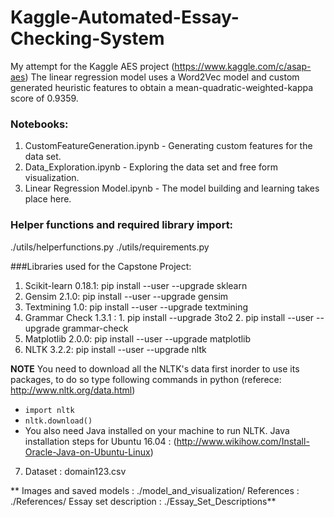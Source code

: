 # Kaggle-Automated-Essay-Checking-System
My attempt for the Kaggle AES project (https://www.kaggle.com/c/asap-aes)
The linear regression model uses a Word2Vec model and custom generated heuristic features to obtain a mean-quadratic-weighted-kappa score of 0.9359.

### Notebooks: 
1. CustomFeatureGeneration.ipynb - Generating custom features for the data set.
2. Data_Exploration.ipynb - Exploring the data set and free form visualization.
3. Linear Regression Model.ipynb - The model building and learning takes place here.

### Helper functions and required library import:
./utils/helperfunctions.py
./utils/requirements.py

###Libraries used for the Capstone Project:

1. Scikit-learn 0.18.1: pip install --user --upgrade sklearn
2. Gensim 2.1.0: pip install --user --upgrade gensim
3. Textmining 1.0: pip install --user --upgrade textmining
4. Grammar Check 1.3.1 : 1. pip install --upgrade 3to2
				2. pip install --user --upgrade grammar-check
5. Matplotlib 2.0.0: pip install --user --upgrade matplotlib
6. NLTK 3.2.2: pip install --user --upgrade nltk

**NOTE** You need to download all the NLTK's data first inorder to use its packages, to do so type following commands in python (referece: http://www.nltk.org/data.html)
  - ```import nltk```
  - ```nltk.download()```
- You also need Java installed on your machine to run NLTK.
  Java installation steps for Ubuntu 16.04 : (http://www.wikihow.com/Install-Oracle-Java-on-Ubuntu-Linux)

7. Dataset : domain123.csv

** Images and saved models : ./model_and_visualization/
   References : ./References/
   Essay set description : ./Essay_Set_Descriptions**